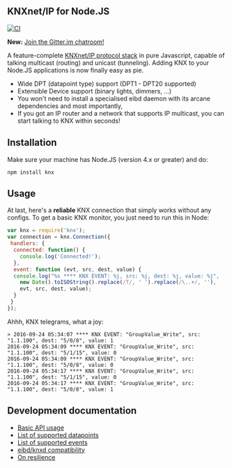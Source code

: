 ## KNXnet/IP for Node.JS

[![CI](https://github.com/ekarak/knx/actions/workflows/ci.yml/badge.svg?branch=master)](https://github.com/ekarak/knx/actions/workflows/ci.yml)

**New:** [Join the Gitter.im chatroom!](https://gitter.im/knx-js/Lobby)

A feature-complete [KNXnet/IP protocol stack](https://www.knx.org/en-us/knx/technology/developing/devices/ip-devices/index.php) in pure Javascript, capable of talking multicast (routing) and unicast (tunneling). Adding KNX to your Node.JS applications is now finally easy as pie.

* Wide DPT (datapoint type) support (DPT1 - DPT20 supported)
* Extensible Device support (binary lights, dimmers, ...)
* You won't need to install a specialised eibd daemon with its arcane dependencies  and most importantly,
* If you got an IP router and a network that supports IP multicast, you can start talking to KNX within seconds!

## Installation

Make sure your machine has Node.JS (version 4.x or greater) and do:

`npm install knx`

## Usage

At last, here's a **reliable** KNX connection that simply works without any configs. To get a basic KNX monitor, you just need to run this in Node:

```js
var knx = require('knx');
var connection = knx.Connection({
 handlers: {
  connected: function() {
    console.log('Connected!');
  },
  event: function (evt, src, dest, value) {
  console.log("%s **** KNX EVENT: %j, src: %j, dest: %j, value: %j",
    new Date().toISOString().replace(/T/, ' ').replace(/\..+/, ''),
    evt, src, dest, value);
  }
 }
});
```

Ahhh, KNX telegrams, what a joy:

```
> 2016-09-24 05:34:07 **** KNX EVENT: "GroupValue_Write", src: "1.1.100", dest: "5/0/8", value: 1
2016-09-24 05:34:09 **** KNX EVENT: "GroupValue_Write", src: "1.1.100", dest: "5/1/15", value: 0
2016-09-24 05:34:09 **** KNX EVENT: "GroupValue_Write", src: "1.1.100", dest: "5/0/8", value: 0
2016-09-24 05:34:17 **** KNX EVENT: "GroupValue_Write", src: "1.1.100", dest: "5/1/15", value: 0
2016-09-24 05:34:17 **** KNX EVENT: "GroupValue_Write", src: "1.1.100", dest: "5/0/8", value: 1
```

## Development documentation

- [Basic API usage](../master/README-API.md)
- [List of supported datapoints](../master/README-datapoints.md)
- [List of supported events](../master/README-events.md)
- [eibd/knxd compatibility](../master/README-knxd.md)
- [On resilience](../master/README-resilience.md)

